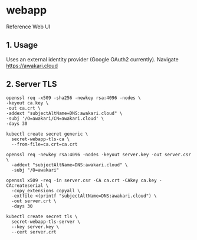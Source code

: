 # webapp

Reference Web UI

## 1. Usage

Uses an external identity provider (Google OAuth2 currently).
Navigate https://awakari.cloud

## 2. Server TLS

```shell
openssl req -x509 -sha256 -newkey rsa:4096 -nodes \
-keyout ca.key \
-out ca.crt \
-addext "subjectAltName=DNS:awakari.cloud" \
-subj '/O=awakari/CN=awakari.cloud' \
-days 30
```

```shell
kubectl create secret generic \
  secret-webapp-tls-ca \
  --from-file=ca.crt=ca.crt
```

```shell
openssl req -newkey rsa:4096 -nodes -keyout server.key -out server.csr \
  -addext "subjectAltName=DNS:awakari.cloud" \
  -subj "/O=awakari"
```

```shell
openssl x509 -req -in server.csr -CA ca.crt -CAkey ca.key -CAcreateserial \
  -copy_extensions copyall \
  -extfile <(printf "subjectAltName=DNS:awakari.cloud") \
  -out server.crt \
  -days 30
```

```shell
kubectl create secret tls \
  secret-webapp-tls-server \
  --key server.key \
  --cert server.crt
```
